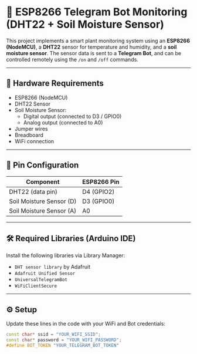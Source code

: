 # 🌿 ESP8266 Telegram Bot Monitoring (DHT22 + Soil Moisture Sensor)

This project implements a smart plant monitoring system using an **ESP8266 (NodeMCU)**, a **DHT22** sensor for temperature and humidity, and a **soil moisture sensor**. The sensor data is sent to a **Telegram Bot**, and can be controlled remotely using the `/on` and `/off` commands.

---

## 🔧 Hardware Requirements

- ESP8266 (NodeMCU)
- DHT22 Sensor
- Soil Moisture Sensor:
  - Digital output (connected to D3 / GPIO0)
  - Analog output (connected to A0)
- Jumper wires
- Breadboard
- WiFi connection

---

## 📌 Pin Configuration

| Component                  | ESP8266 Pin |
|----------------------------|-------------|
| DHT22 (data pin)           | D4 (GPIO2)  |
| Soil Moisture Sensor (D)   | D3 (GPIO0)  |
| Soil Moisture Sensor (A)   | A0          |

---

## 🛠️ Required Libraries (Arduino IDE)

Install the following libraries via Library Manager:

- `DHT sensor library` by Adafruit
- `Adafruit Unified Sensor`
- `UniversalTelegramBot`
- `WiFiClientSecure`

---

## ⚙️ Setup

Update these lines in the code with your WiFi and Bot credentials:

```cpp
const char* ssid = "YOUR_WIFI_SSID";
const char* password = "YOUR_WIFI_PASSWORD";
#define BOT_TOKEN "YOUR_TELEGRAM_BOT_TOKEN"
